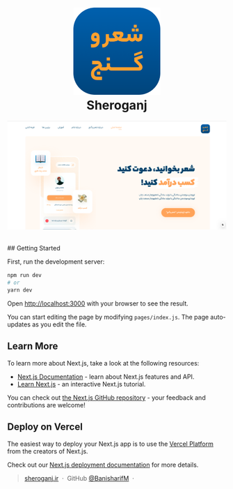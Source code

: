 <h1 align="center">
  <br>
  <a href="https://sheroganj.ir"><img src="./public/images/logo.png" alt="ISMS Panel" width="200"></a>
  <br>
  Sheroganj
  <br>
</h1>

![screenshot](./public/images/View.png)

<br>
## Getting Started

First, run the development server:

```bash
npm run dev
# or
yarn dev
```

Open [http://localhost:3000](http://localhost:3000) with your browser to see the result.

You can start editing the page by modifying `pages/index.js`. The page auto-updates as you edit the file.

## Learn More

To learn more about Next.js, take a look at the following resources:

- [Next.js Documentation](https://nextjs.org/docs) - learn about Next.js features and API.
- [Learn Next.js](https://nextjs.org/learn) - an interactive Next.js tutorial.

You can check out [the Next.js GitHub repository](https://github.com/vercel/next.js/) - your feedback and contributions are welcome!

## Deploy on Vercel

The easiest way to deploy your Next.js app is to use the [Vercel Platform](https://vercel.com/import?utm_medium=default-template&filter=next.js&utm_source=create-next-app&utm_campaign=create-next-app-readme) from the creators of Next.js.

Check out our [Next.js deployment documentation](https://nextjs.org/docs/deployment) for more details.

> [sheroganj.ir](https://sheroganj.ir) &nbsp;&middot;&nbsp; GitHub [@BanisharifM](https://github.com/BanisaharifM) &nbsp;&middot;&nbsp;

